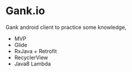 # Gank.io
Gank android client to practice some knowledge,

* MVP
* Glide
* RxJava + Retrofit
* RecyclerView
* Java8 Lambda



